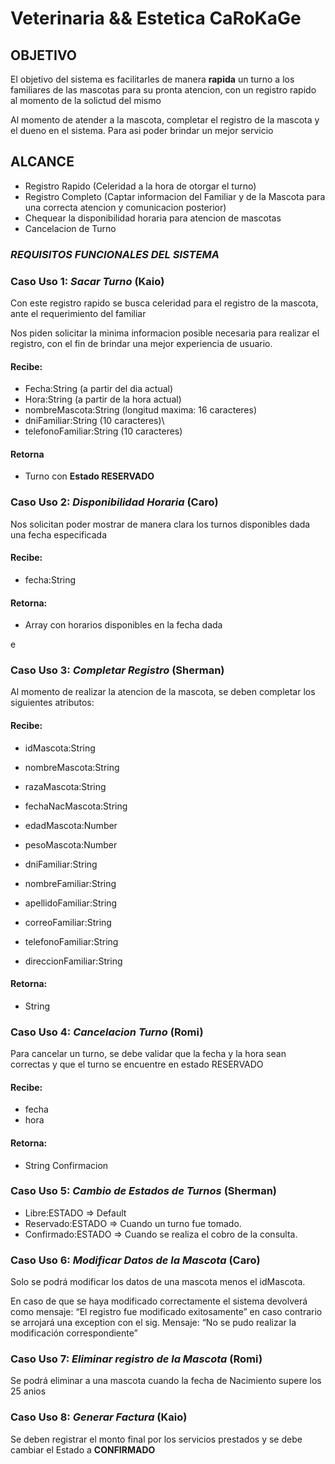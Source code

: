 # Veterinaria && Estetica CaRoKaGe

## OBJETIVO
El objetivo del sistema es facilitarles de manera **rapida** un turno a los familiares de las mascotas para
su pronta atencion, con un registro rapido al momento de la solictud del mismo

Al momento de atender a la mascota, completar el registro de la mascota y el dueno en el sistema. Para asi
poder brindar un mejor servicio

## ALCANCE
- Registro Rapido (Celeridad a la hora de otorgar el turno)
- Registro Completo (Captar informacion del Familiar y de la Mascota para una correcta atencion y comunicacion posterior)
- Chequear la disponibilidad horaria para atencion de mascotas
- Cancelacion de Turno


### **_REQUISITOS FUNCIONALES DEL SISTEMA_**

### Caso Uso 1: _Sacar Turno_ **(Kaio)**
Con este registro rapido se busca celeridad para el registro de la mascota,  ante el requerimiento del familiar

Nos piden solicitar la minima informacion posible necesaria para realizar el registro,
con el fin de brindar una mejor experiencia de usuario.

#### Recibe:
- Fecha:String (a partir del dia actual)
- Hora:String (a partir de la hora actual)
- nombreMascota:String (longitud maxima: 16 caracteres)
- dniFamiliar:String (10 caracteres)\
- telefonoFamiliar:String (10 caracteres)
#### Retorna
- Turno con **Estado RESERVADO**



### Caso Uso 2: _Disponibilidad Horaria_ **(Caro)**
Nos solicitan poder mostrar de manera clara los turnos disponibles dada una fecha especificada

#### Recibe:
- fecha:String

#### Retorna:
- Array con horarios disponibles en la fecha dada

e
### Caso Uso 3: _Completar Registro_ **(Sherman)**

Al momento de realizar la atencion de la mascota, se deben completar los siguientes atributos:

#### Recibe:
- idMascota:String
- nombreMascota:String
- razaMascota:String
- fechaNacMascota:String
- edadMascota:Number
- pesoMascota:Number

- dniFamiliar:String
- nombreFamiliar:String
- apellidoFamiliar:String
- correoFamiliar:String
- telefonoFamiliar:String
- direccionFamiliar:String

#### Retorna:
- String





### Caso Uso 4: _Cancelacion Turno_ **(Romi)**

Para cancelar un turno, se debe validar que la fecha y la hora sean correctas y que el turno se encuentre
en estado RESERVADO

#### Recibe:
- fecha
- hora
#### Retorna:
- String Confirmacion


### Caso Uso 5: _Cambio de Estados de Turnos_ **(Sherman)**

- Libre:ESTADO => Default
- Reservado:ESTADO => Cuando un turno fue tomado.
- Confirmado:ESTADO => Cuando se realiza el cobro de la consulta.



### Caso Uso 6: _Modificar Datos de la Mascota_ **(Caro)**

Solo se podrá modificar los datos de una mascota menos el idMascota.

En caso de que se haya modificado correctamente el sistema devolverá como mensaje:
“El registro fue modificado exitosamente” en caso contrario se arrojará una exception con el sig.
Mensaje: “No se pudo realizar la modificación correspondiente”


### Caso Uso 7: _Eliminar registro de la Mascota_ **(Romi)**
Se podrá eliminar a una mascota cuando la fecha de Nacimiento supere los 25 anios


### Caso Uso 8: _Generar Factura_ **(Kaio)**

Se deben registrar el monto final por los servicios prestados y se debe cambiar el Estado a **CONFIRMADO**

